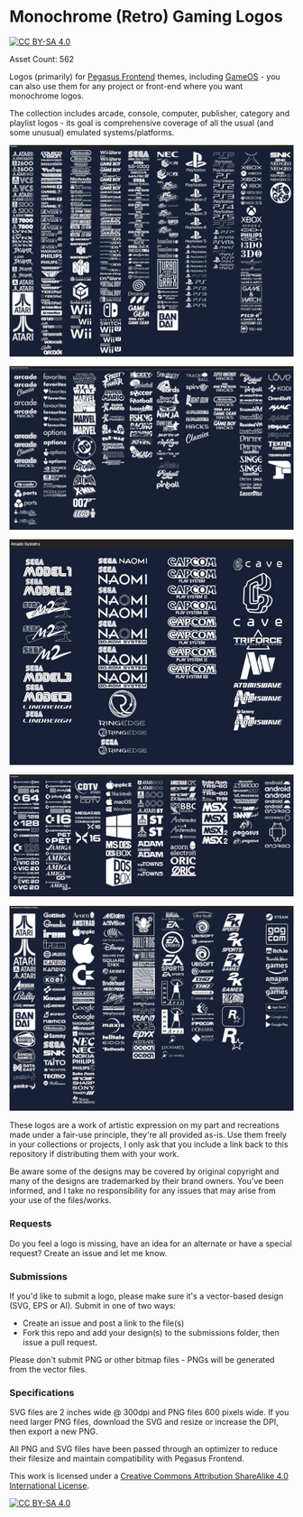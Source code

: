 # Monochrome (Retro) Gaming Logos

[![CC BY-SA 4.0][cc-by-sa-shield]][cc-by-sa]

Asset Count: 562

Logos (primarily) for [Pegasus Frontend](https://pegasus-frontend.org/) themes, including [GameOS](https://github.com/PlayingKarrde/gameOS) - you can also use them for any project or front-end where you want monochrome logos.

The collection includes arcade, console, computer, publisher, category and playlist logos - its goal is comprehensive coverage of all the usual (and some unusual) emulated systems/platforms. 

![sample of logos](https://github.com/HVR88/Monochrome-Gaming-Logos/blob/main/sample_consoles.jpg)

![sample of logos](https://github.com/HVR88/Monochrome-Gaming-Logos/blob/main/sample_playlists.jpg)

![sample of logos](https://github.com/HVR88/Monochrome-Gaming-Logos/blob/main/sample_arcadeboards.jpg)

![sample of logos](https://github.com/HVR88/Monochrome-Gaming-Logos/blob/main/sample_computers.jpg)

![sample of logos](https://github.com/HVR88/Monochrome-Gaming-Logos/blob/main/sample_publishers.jpg)


These logos are a work of artistic expression on my part and recreations made under a fair-use principle, they're all provided as-is. Use them freely in your collections or projects, I only ask that you include a link back to this repository if distributing them with your work. 

Be aware some of the designs may be covered by original copyright and many of the designs are trademarked by their brand owners. You've been informed, and I take no responsibility for any issues that may arise from your use of the files/works. 

### Requests

Do you feel a logo is missing, have an idea for an alternate or have a special request? Create an issue and let me know.

### Submissions

If you'd like to submit a logo, please make sure it's a vector-based design (SVG, EPS or AI). Submit in one of two ways:
- Create an issue and post a link to the file(s)
- Fork this repo and add your design(s) to the submissions folder, then issue a pull request.

Please don't submit PNG or other bitmap files - PNGs will be generated from the vector files.

### Specifications

SVG files are 2 inches wide @ 300dpi and PNG files 600 pixels wide. If you need larger PNG files, download the SVG and resize or increase the DPI, then export a new PNG.

All PNG and SVG files have been passed through an optimizer to reduce their filesize and maintain compatibility with Pegasus Frontend.

This work is licensed under a
[Creative Commons Attribution ShareAlike 4.0 International License][cc-by-sa].

[![CC BY-SA 4.0][cc-by-sa-image]][cc-by-sa]

[cc-by-sa]: http://creativecommons.org/licenses/by-sa/4.0/
[cc-by-sa-image]: https://licensebuttons.net/l/by-sa/4.0/88x31.png
[cc-by-sa-shield]: https://img.shields.io/badge/License-CC%20BY--SA%204.0-lightgrey.svg


